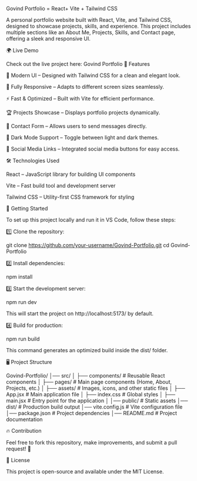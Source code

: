 Govind Portfolio = React+ Vite + Tailwind CSS

A personal portfolio website built with React, Vite, and Tailwind CSS, designed to showcase projects, skills, and experience. This project includes multiple sections like an About Me, Projects, Skills, and Contact page, offering a sleek and responsive UI.

🌍 Live Demo

Check out the live project here: Govind Portfolio
📌 Features

🎨 Modern UI – Designed with Tailwind CSS for a clean and elegant look.

📱 Fully Responsive – Adapts to different screen sizes seamlessly.

⚡ Fast & Optimized – Built with Vite for efficient performance.

🏆 Projects Showcase – Displays portfolio projects dynamically.

📧 Contact Form – Allows users to send messages directly.

🌙 Dark Mode Support – Toggle between light and dark themes.

🔗 Social Media Links – Integrated social media buttons for easy access.

🛠️ Technologies Used

React – JavaScript library for building UI components

Vite – Fast build tool and development server

Tailwind CSS – Utility-first CSS framework for styling

🚀 Getting Started

To set up this project locally and run it in VS Code, follow these steps:

1️⃣ Clone the repository:

git clone https://github.com/your-username/Govind-Portfolio.git
cd Govind-Portfolio

2️⃣ Install dependencies:

npm install

3️⃣ Start the development server:

npm run dev

This will start the project on http://localhost:5173/ by default.

4️⃣ Build for production:

npm run build

This command generates an optimized build inside the dist/ folder.

🖥️ Project Structure

Govind-Portfolio/
│── src/
│   ├── components/      # Reusable React components
│   ├── pages/           # Main page components (Home, About, Projects, etc.)
│   ├── assets/          # Images, icons, and other static files
│   ├── App.jsx          # Main application file
│   ├── index.css        # Global styles
│   ├── main.jsx         # Entry point for the application
│
│── public/              # Static assets
│── dist/                # Production build output
│── vite.config.js       # Vite configuration file
│── package.json         # Project dependencies
│── README.md            # Project documentation

🔥 Contribution

Feel free to fork this repository, make improvements, and submit a pull request! 🚀

📜 License

This project is open-source and available under the MIT License.


